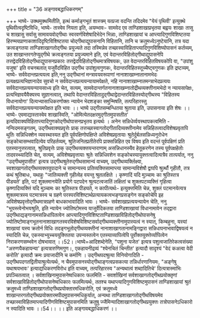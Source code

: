 +++
title = "36 अङ्गावबद्धाधिकरणम्"

+++
भाष्ये- उक्थमुक्थमितीति, इत्थं कर्माङ्गभूतं शास्त्रम् यत्प्रजा वदन्ति तदिदमेव "येयं पृथिवी' इत्युक्थे पृथिवीत्वदृष्टिविधिः, भाष्ये- तास्वेव नियता इति, अयम्भावः- सामवेद एव ताण्डिशाखाप्रभृतया बह्वयः शाखाः तासु च शाखासु सर्वासु सामावयवोद्गीथाः स्वरवर्णविशेषादिभेदेन भिन्नाः, ताण्डिशाखायां च आप्त्यादिगुणविशिष्टतया हिरण्मयप्राणाकाशादिदृष्टिविशिष्टतया चोद्गीथाद्युपासनानि विहितानि, तानि च क्रतुमध्येऽनुष्टेयानि, तत्र यदा क्रत्वङ्गतया ताण्डिशाखागतोद्गीथः प्रयुज्यते तदा तस्मिन्नेव तच्छास्वाविहिताप्त्यादिगुणविशिष्योपासनं कर्तव्यम्, उत शाखान्तरगतेप्युद्गीथे क्रत्वङ्गतया प्रयुज्यमाने इति, एवं वेदान्तरविहितोद्गीथाद्युपासनेपि तत्तद्वेदविहितोद्गीथाद्युपासनप्रकारः तत्तद्वेदविहितोद्गीथमात्रविषयकः, उत वेदान्तरविहितविषयकोपि वा, "उपांशु यजुषा' इति वचनबलात् यजुर्वेदविहित उद्गीथ उपांशुत्वगुणकः, वेदान्तरविहितस्तूच्चैष्ट्वगुणकः इति द्रष्टव्यम्, भाष्ये- सर्ववेदान्तप्रत्ययत्व इति,ननु उद्गीथानां मन्त्रावयवरूपाणां नानाशाखाम्नातानामभेदः प्रत्यक्षप्रत्यभिज्ञानादेव सुवचो न सर्ववेदान्तप्रत्ययन्यायामपेक्षते, नहि नानाशाखाम्नातमन्त्राभेदप्रत्ययः सर्ववेदान्तप्रत्ययन्यायसाध्य इति चेत्, सत्यम्, सामवेदान्तर्गतनानाशाखम्नातोद्रीथव्यक्त्तीनामभेदो न न्यायसापेक्षः, प्रत्यभिज्ञवयैवैक्यस्य सुज्ञानत्वात्, तथापि वेदान्तरविहितादुद्गीथाद्वेदान्तरविहितस्योद्गीथस्य "विहितस्य विधानायोगा' दित्यभ्यासाधिकरणोक्तः न्यायेन भेदशङ्का समुन्मिषति, तत्परिहारस्तु सर्ववेदान्तप्रत्ययन्यायमपेक्षत इति भावः ।। भाष्ये उद्गीतसम्बन्धितया श्रुताया इति, उपासनाया इति शेषः ।। भाष्ये- एवमाद्यास्तास्वेव शाखास्विति, "ओमित्येतदक्षरमुद्गीतमुपासतीत' इत्यदिवाक्यविहिताप्त्यादिगुणकोद्गीथोपासनप्रभृतय इत्यर्थः । अनेन सन्निधेर्व्ययस्थापकत्वमिति - नन्विदमसङ्गतम्, उद्गीथवाक्यप्रवृत्तेः प्राक् तत्तच्छास्वागतोद्गीतादिव्यक्त्तीनामेव सन्निहितत्वादविशेषप्रवृतापि थुतिः सन्निधिक्शेन व्यवस्थास्यत इति पूर्वपक्षिणोपक्षिप्ते अविशेषप्रवृतायाः श्रुतेर्दुर्बलसन्निध्यनुरोधेन सङ्कोचासम्भवादित्येव परिहर्तव्यम्, श्रुतिजनितप्रतीतेरपि प्राक्सन्निहित एव विषय इति वदन्तं पूर्वपक्षिणं प्रति एतस्यानुत्तरत्वात्, श्रुतिप्रवृत्तेः प्राक् उद्गीथव्यक्त्तयन्तराणाम् असन्निधानस्यैव हेतूकरणेन तस्य पूर्वपक्षहेतोः तादवस्थ्यादिति चेत्, सत्यम्, अविशेषप्रवृत्तायाः श्रुतेः सन्निधिवशेन सङ्कोचस्यायुक्त्तत्वादित्यत्रैव तात्पर्यात्, ननु "उद्गीथमुपासीत' इत्यत्र उद्गीथश्रुतेरुद्गीथसामान्यं वाच्यम्, उद्गीथव्यर्क्लिक्ष्या, स्वशाखागतोद्गीथव्यक्त्तयुपादाने च सामान्यस्य प्रतिव्यक्त्तिसामाप्त्या सामान्यविशेषौ द्वापपि श्रुर्त्थौ गृहीतौ, तत्र कथं श्रुतिबाधः, यथाहुः "जातिव्यक्त्ती गृहीत्वेह वयन्तु श्रुतलक्षिते । कृष्णादिं यदि मुञ्चामः का श्रुतिस्तत्र पीड्यते' इति, पटं शुक्लमानयेति प्रयोगे पटपदेन श्रुत्पटत्वजातिं लक्षितां च शुक्लपटव्यक्त्तिं गृहित्वा कृष्णादिव्यक्त्तिं यदि मुञ्चामः का श्रुतिस्तत्र पीड्यते, न कापीत्यर्थः- इत्युक्त्तमिति चेन्न, शुक्लं पटमानयेत्यत्र शुक्लमात्रस्य पटमात्रस्य च ग्रहणे परस्परविशिष्टार्थप्रत्यायकत्वभङ्गप्रसङ्गेन सङ्कोचेपि इह अविशेषप्रवृत्तोद्गीथमात्रग्रहणे बाधकाभावादिति भावः । भाष्ये- सर्वशाखाप्रत्ययन्यायेन चेति, ननु "भूयस्त्वेनोभयश्रुति, इति न्यायेन ज्योतिष्टोमस्य याजुर्वेदिकतया ताण्डिशाखायां विधानामावेन तद्द्वारा उद्गीथाद्यङ्गानामसन्निधापितत्वेन आप्त्यादिगुणविशिष्टताण्डिशाखाविहितोद्गीथोपासनेषु ज्योतिष्टोमाङ्गभूतनानाशाखागतस्वरविशेषविशिष्टसर्वाद्गीथव्यक्त्तीनामुपास्यत्वं न स्यात्, किम्बहुना, यस्यां शाखायां यस्य क्रतोर्न विधिः तदङ्गभूतोद्गीथव्यक्त्तीनां नानाशाखागतानामङ्गिद्वारा सन्निधापनाभावाद्विषयत्वं न स्यादिति चेन्न, एकस्याभ्युच्चययुक्त्तितया उपन्यस्तत्वेन एतस्याव्यापित्वेपि पूर्वोक्तयुक्त्तेर्व्यापित्वेन निराकरणसम्भवेन दोषभावात् ।।52।।भाष्ये=आदिशब्देनेति, "पशुना यजेत' इत्यत्र पशुत्वजातिरेकत्वसंख्या "अरुणयैकहायन्या' इत्यत्रारुणिमगुण।, एकहायनीद्रव्यं "श्येनचितं चिन्तीत' इत्यादौ सादृश्यं "वेदं कअत्वा वेदी करोति' इत्यादौ क्रमः प्रयाजादीनि च कर्माणि । उद्गीथपदश्रुत्या विनियोगादिति - उद्गीथपदगतद्वितीयाश्रुत्येत्यर्थः, न चैवमुपासनस्योद्गीथाङ्गत्वप्रसकत्या तन्निर्धारणानियमः, "अङ्गेषु यथाश्रयभावः' इत्याद्यधिकरणविरोध इति वाच्यम्, तत्परिहारस्य "अन्यथात्वं शब्दादितिचे' दित्यत्रास्माभिः प्रपञ्चितत्वात् । सर्वशाखिनामुपासनेष्वधिकारः फलमिति - सवर्शाखिनां सर्वशाखागतोद्गीथप्रयोक्तृणां सर्वशाखाविहितोद्गीथोपासनेष्वधिकारः फलमित्यर्थः, ततश्च यथाप्त्यादिगुणविशिष्टमुपासनं ताण्डिशाखायां श्रुतं क्रतुमध्ये ताण्डिशाखागतोद्गीथप्रयोक्तारमधिकरोति, एवं क्रतुमध्ये शाखान्तरगतोद्गीथप्रयोक्तारमपीदमुपासनमधिकुर्यात्, अन्यथा ताण्डिशाखागतोद्गीथविषयमेव तच्छास्वाविहितमाप्त्यादिगीणविशिष्टमुपासनमिति क्रतुषु ज्जैमिन्यादिशाखागतोद्गीथप्रयुक्त्तः तत्रोपासनेऽधिकारो न स्यादिति भावः ।।54।। ।। इति अङ्गावबद्धाधिकरणं ।।